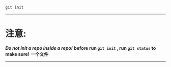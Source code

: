 ```git
git init
```
___
# 注意:
___Do not init a repo inside a repo!___
__before run `git init` , run `git status` to make sure!__
__一个文件__
___
